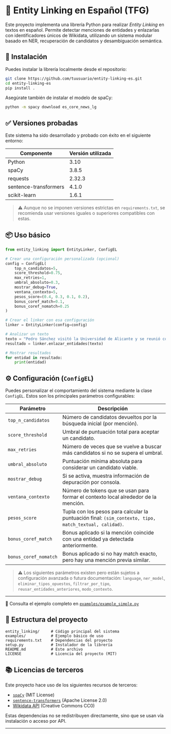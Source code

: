 # 🔗 Entity Linking en Español (TFG)

Este proyecto implementa una librería Python para realizar *Entity Linking* en textos en español. Permite detectar menciones de entidades y enlazarlas con identificadores únicos de Wikidata, utilizando un sistema modular basado en NER, recuperación de candidatos y desambiguación semántica.

## 🚀 Instalación

Puedes instalar la librería localmente desde el repositorio:

```bash
git clone https://github.com/tuusuario/entity-linking-es.git
cd entity-linking-es
pip install .
```

Asegúrate también de instalar el modelo de spaCy:

```bash
python -m spacy download es_core_news_lg
```

## ✅ Versiones probadas

Este sistema ha sido desarrollado y probado con éxito en el siguiente entorno:

| Componente            | Versión utilizada |
|-----------------------|-------------------|
| Python                | 3.10              |
| spaCy                 | 3.8.5             |
| requests              | 2.32.3            |
| sentence-transformers | 4.1.0             |
| scikit-learn          | 1.6.1             |

> ⚠️ Aunque no se imponen versiones estrictas en `requirements.txt`, se recomienda usar versiones iguales o superiores compatibles con estas.

## 📦 Uso básico

```python
from entity_linking import EntityLinker, ConfigEL

# Crear una configuración personalizada (opcional)
config = ConfigEL(
    top_n_candidatos=5,
    score_threshold=0.75,
    max_retries=1,
    umbral_absoluto=0.3,
    mostrar_debug=True,
    ventana_contexto=5,
    pesos_score=(0.4, 0.3, 0.1, 0.2),
    bonus_coref_match=0.1,
    bonus_coref_nomatch=0.25
)

# Crear el linker con esa configuración
linker = EntityLinker(config=config)

# Analizar un texto
texto = "Pedro Sánchez visitó la Universidad de Alicante y se reunió con Pedro Pascal."
resultado = linker.enlazar_entidades(texto)

# Mostrar resultados
for entidad in resultado:
    print(entidad)
```

## ⚙️ Configuración (`ConfigEL`)

Puedes personalizar el comportamiento del sistema mediante la clase `ConfigEL`. Estos son los principales parámetros configurables:

| Parámetro                | Descripción |
|--------------------------|-------------|
| `top_n_candidatos`       | Número de candidatos devueltos por la búsqueda inicial (por mención). |
| `score_threshold`        | Umbral de puntuación total para aceptar un candidato. |
| `max_retries`            | Número de veces que se vuelve a buscar más candidatos si no se supera el umbral. |
| `umbral_absoluto`        | Puntuación mínima absoluta para considerar un candidato viable. |
| `mostrar_debug`          | Si se activa, muestra información de depuración por consola. |
| `ventana_contexto`       | Número de tokens que se usan para formar el contexto local alrededor de la mención. |
| `pesos_score`            | Tupla con los pesos para calcular la puntuación final: `(sim_contexto, tipo, match_textual, calidad)`. |
| `bonus_coref_match`      | Bonus aplicado si la mención coincide con una entidad ya detectada anteriormente. |
| `bonus_coref_nomatch`    | Bonus aplicado si no hay match exacto, pero hay una mención previa similar. |

> ⚠️ Los siguientes parámetros existen pero están sujetos a configuración avanzada o futura documentación:
> `language`, `ner_model`, `eliminar_tipos_opuestos`, `filtrar_por_tipo`, `reusar_entidades_anteriores`, `modo_contexto`.

---

🔎 Consulta el ejemplo completo en [`examples/example_simple.py`](examples/example_simple.py)

## 📂 Estructura del proyecto

```plaintext
entity_linking/     # Código principal del sistema
examples/           # Ejemplo básico de uso
requirements.txt    # Dependencias del proyecto
setup.py            # Instalador de la librería
README.md           # Este archivo
LICENSE             # Licencia del proyecto (MIT)
```

## 📚 Licencias de terceros

Este proyecto hace uso de los siguientes recursos de terceros:

- [`spaCy`](https://spacy.io) (MIT License)
- [`sentence-transformers`](https://www.sbert.net) (Apache License 2.0)
- [Wikidata API](https://www.wikidata.org) (Creative Commons CC0)

Estas dependencias no se redistribuyen directamente, sino que se usan vía instalación o acceso por API.

---
